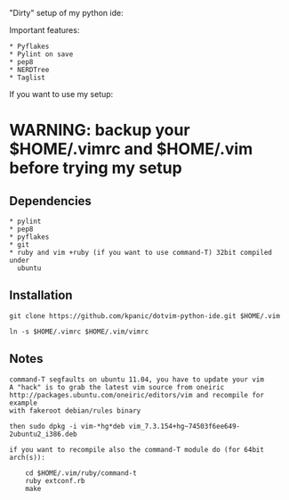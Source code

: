 "Dirty" setup of my python ide:

Important features:

    * Pyflakes
    * Pylint on save
    * pep8
    * NERDTree
    * Taglist

If you want to use my setup:

# WARNING: backup your $HOME/.vimrc and $HOME/.vim before trying my setup

## Dependencies

    * pylint
    * pep8
    * pyflakes
    * git
    * ruby and vim +ruby (if you want to use command-T) 32bit compiled under
      ubuntu

## Installation

    git clone https://github.com/kpanic/dotvim-python-ide.git $HOME/.vim

    ln -s $HOME/.vimrc $HOME/.vim/vimrc

## Notes

    command-T segfaults on ubuntu 11.04, you have to update your vim
    A "hack" is to grab the latest vim source from oneiric
    http://packages.ubuntu.com/oneiric/editors/vim and recompile for example
    with fakeroot debian/rules binary

    then sudo dpkg -i vim-*hg*deb vim_7.3.154+hg~74503f6ee649-2ubuntu2_i386.deb

    if you want to recompile also the command-T module do (for 64bit arch(s)):

        cd $HOME/.vim/ruby/command-t
        ruby extconf.rb
        make
